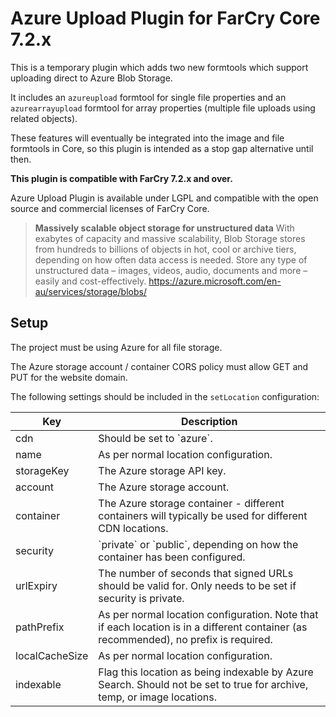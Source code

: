 # Azure Upload Plugin for FarCry Core 7.2.x

This is a temporary plugin which adds two new formtools which support uploading direct to Azure Blob Storage.

It includes an `azureupload` formtool for single file properties and an `azurearrayupload` formtool
for array properties (multiple file uploads using related objects).

These features will eventually be integrated into the image and file formtools in Core, so this
plugin is intended as a stop gap alternative until then.

**This plugin is compatible with FarCry 7.2.x and over.**

Azure Upload Plugin is available under LGPL and compatible with the open source and commercial licenses of FarCry Core.

> **Massively scalable object storage for unstructured data**
With exabytes of capacity and massive scalability, Blob Storage stores from hundreds to billions of objects in hot, cool or archive tiers, depending on how often data access is needed. Store any type of unstructured data – images, videos, audio, documents and more – easily and cost-effectively.
https://azure.microsoft.com/en-au/services/storage/blobs/

## Setup

The project must be using Azure for all file storage.

The Azure storage account / container CORS policy must allow GET and PUT for the website domain.

The following settings should be included in the `setLocation` configuration:

<table>
	<thead>
		<tr>
			<th>Key</th>
			<th>Description</th>
		</tr>
	</thead>
	<tbody>
		<tr><td>cdn</td><td>Should be set to `azure`.</td></tr>
		<tr><td>name</td><td>As per normal location configuration.</td></tr>
		<tr><td>storageKey</td><td>The Azure storage API key.</td></tr>
		<tr><td>account</td><td>The Azure storage account.</td></tr>
		<tr><td>container</td><td>The Azure storage container - different containers will typically be used for different CDN locations.</td></tr>
		<tr><td>security</td><td>`private` or `public`, depending on how the container has been configured.</td></tr>
		<tr><td>urlExpiry</td><td>The number of seconds that signed URLs should be valid for. Only needs to be set if security is private.</td></tr>
		<tr><td>pathPrefix</td><td>As per normal location configuration. Note that if each location is in a different container (as recommended), no prefix is required.</td></tr>
		<tr><td>localCacheSize</td><td>As per normal location configuration.</td></tr>
		<tr><td>indexable</td><td>Flag this location as being indexable by Azure Search. Should not be set to true for archive, temp, or image locations.</td></tr>
	</tbody>
</table>
